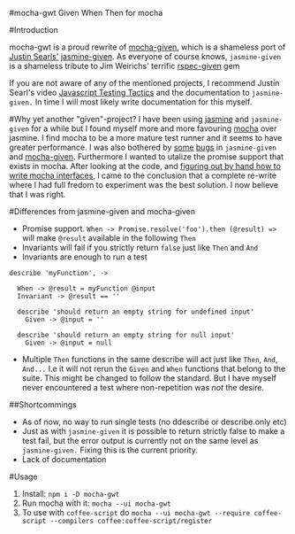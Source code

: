#mocha-gwt
Given When Then for mocha

#Introduction

mocha-gwt is a proud rewrite of [mocha-given](https://github.com/rendro/mocha-given), which is a shameless port of [Justin Searls'](https://twitter.com/searls) [jasmine-given](https://github.com/searls/jasmine-given). As everyone of course knows, ```jasmine-given``` is a shameless tribute to Jim Weirichs' terrific [rspec-given](https://github.com/jimweirich/rspec-given) gem

If you are not aware of any of the mentioned projects, I recommend Justin Searl's video [Javascript Testing Tactics](https://www.youtube.com/watch?v=HHcEjAQ46Io) and the documentation to ```jasmine-given.``` In time I will most likely write documentation for this myself. 

#Why yet another "given"-project?
I have been using [jasmine](http://jasmine.github.io/) and ```jasmine-given``` for a while but I found myself more and more favouring [mocha](http://visionmedia.github.io/mocha/) over jasmine. I find mocha to be a more mature test runner and it seems to have greater performance. I was also bothered by [some](https://github.com/searls/jasmine-given/issues/25) [bugs](https://github.com/searls/jasmine-given/issues/28) in ```jasmine-given``` and [mocha-given](https://github.com/rendro/mocha-given/issues/2). Furthermore I wanted to utalize the promise support that exists in mocha. After looking at the code, and [figuring out by hand how to write mocha interfaces](https://github.com/visionmedia/mocha/issues/56), I came to the conclusion that a complete re-write where I had full fredom to experiment was the best solution. I now believe that I was right.

#Differences from jasmine-given and mocha-given
 * Promise support. ```When -> Promise.resolve('foo').then (@result) =>``` will make ```@result``` available in the following ```Then```
 * Invariants will fail if you strictly return ```false``` just like ```Then``` and ```And```
 * Invariants are enough to run a test
```
describe 'myFunction', ->

  When -> @result = myFunction @input
  Invariant -> @result == ''

  describe 'should return an empty string for undefined input'
    Given -> @input = ''

  describe 'should return an empty string for null input'
    Given -> @input = null
```
 * Multiple ```Then``` functions in the same describe will act just like ```Then```, ```And```, ```And...``` I.e it will not rerun the ```Given``` and ```When``` functions that belong to the suite. This might be changed to follow the standard. But I have myself never encountered a test where non-repetition was *not* the desire.

##Shortcommings 
 * As of now, no way to run single tests (no ddescribe or describe.only etc)
 * Just as with ```jasmine-given``` it is possible to return strictly false to make a test fail, but the error output is currently not on the same level as ```jasmine-given.``` Fixing this is the current priority.
 * Lack of documentation

#Usage
 1. Install: ```npm i -D mocha-gwt```
 2. Run mocha with it: ```mocha --ui mocha-gwt```
 3. To use with ```coffee-script``` do ```mocha --ui mocha-gwt --require coffee-script --compilers coffee:coffee-script/register```
